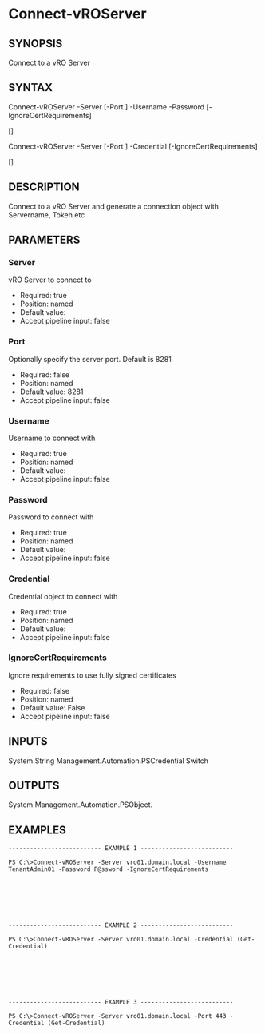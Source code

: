 # Connect-vROServer

## SYNOPSIS
    
Connect to a vRO Server

## SYNTAX
 Connect-vROServer -Server <String> [-Port <Int32>] -Username <String> -Password <String> [-IgnoreCertRequirements]  [<CommonParameters>] Connect-vROServer -Server <String> [-Port <Int32>] -Credential <PSCredential> [-IgnoreCertRequirements]  [<CommonParameters>]    

## DESCRIPTION

Connect to a vRO Server and generate a connection object with Servername, Token etc

## PARAMETERS


### Server

vRO Server to connect to

* Required: true
* Position: named
* Default value: 
* Accept pipeline input: false

### Port

Optionally specify the server port. Default is 8281

* Required: false
* Position: named
* Default value: 8281
* Accept pipeline input: false

### Username

Username to connect with

* Required: true
* Position: named
* Default value: 
* Accept pipeline input: false

### Password

Password to connect with

* Required: true
* Position: named
* Default value: 
* Accept pipeline input: false

### Credential

Credential object to connect with

* Required: true
* Position: named
* Default value: 
* Accept pipeline input: false

### IgnoreCertRequirements

Ignore requirements to use fully signed certificates

* Required: false
* Position: named
* Default value: False
* Accept pipeline input: false

## INPUTS

System.String
Management.Automation.PSCredential
Switch

## OUTPUTS

System.Management.Automation.PSObject.

## EXAMPLES
```
-------------------------- EXAMPLE 1 --------------------------

PS C:\>Connect-vROServer -Server vro01.domain.local -Username TenantAdmin01 -Password P@ssword -IgnoreCertRequirements







-------------------------- EXAMPLE 2 --------------------------

PS C:\>Connect-vROServer -Server vro01.domain.local -Credential (Get-Credential)







-------------------------- EXAMPLE 3 --------------------------

PS C:\>Connect-vROServer -Server vro01.domain.local -Port 443 -Credential (Get-Credential)
```

